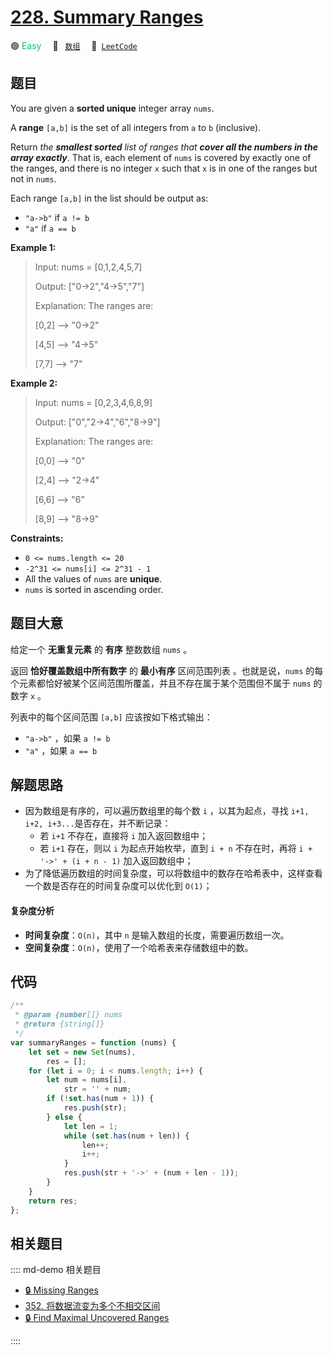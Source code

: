 # [228. Summary Ranges](https://leetcode.com/problems/summary-ranges/)

🟢 <font color=#15bd66>Easy</font>&emsp; 🔖&ensp; [`数组`](/leetcode/outline/tag/array.md)&emsp; 🔗&ensp;[`LeetCode`](https://leetcode.com/problems/summary-ranges/)

## 题目

You are given a **sorted unique** integer array `nums`.

A **range** `[a,b]` is the set of all integers from `a` to `b` (inclusive).

Return _the **smallest sorted** list of ranges that **cover all the numbers in
the array exactly**_. That is, each element of `nums` is covered by exactly
one of the ranges, and there is no integer `x` such that `x` is in one of the
ranges but not in `nums`.

Each range `[a,b]` in the list should be output as:

- `"a->b"` if `a != b`
- `"a"` if `a == b`

**Example 1:**

> Input: nums = [0,1,2,4,5,7]
>
> Output: ["0->2","4->5","7"]
>
> Explanation: The ranges are:
>
> [0,2] --> "0->2"
>
> [4,5] --> "4->5"
>
> [7,7] --> "7"

**Example 2:**

> Input: nums = [0,2,3,4,6,8,9]
>
> Output: ["0","2->4","6","8->9"]
>
> Explanation: The ranges are:
>
> [0,0] --> "0"
>
> [2,4] --> "2->4"
>
> [6,6] --> "6"
>
> [8,9] --> "8->9"

**Constraints:**

- `0 <= nums.length <= 20`
- `-2^31 <= nums[i] <= 2^31 - 1`
- All the values of `nums` are **unique**.
- `nums` is sorted in ascending order.

## 题目大意

给定一个 **无重复元素** 的 **有序** 整数数组 `nums` 。

返回 **恰好覆盖数组中所有数字** 的 **最小有序** 区间范围列表 。也就是说，`nums` 的每个元素都恰好被某个区间范围所覆盖，并且不存在属于某个范围但不属于 `nums` 的数字 `x` 。

列表中的每个区间范围 `[a,b]` 应该按如下格式输出：

- `"a->b"` ，如果 `a != b`
- `"a"` ，如果 `a == b`

## 解题思路

- 因为数组是有序的，可以遍历数组里的每个数 `i` ，以其为起点，寻找 `i+1, i+2, i+3...`是否存在，并不断记录：
  - 若 `i+1` 不存在，直接将 `i` 加入返回数组中；
  - 若 `i+1` 存在，则以 `i` 为起点开始枚举，直到 `i + n` 不存在时，再将 `i + '->' + (i + n - 1)` 加入返回数组中；
- 为了降低遍历数组的时间复杂度，可以将数组中的数存在哈希表中，这样查看一个数是否存在的时间复杂度可以优化到 `O(1)`；

#### 复杂度分析

- **时间复杂度**：`O(n)`，其中 `n` 是输入数组的长度，需要遍历数组一次。
- **空间复杂度**：`O(n)`，使用了一个哈希表来存储数组中的数。

## 代码

```javascript
/**
 * @param {number[]} nums
 * @return {string[]}
 */
var summaryRanges = function (nums) {
	let set = new Set(nums),
		res = [];
	for (let i = 0; i < nums.length; i++) {
		let num = nums[i],
			str = '' + num;
		if (!set.has(num + 1)) {
			res.push(str);
		} else {
			let len = 1;
			while (set.has(num + len)) {
				len++;
				i++;
			}
			res.push(str + '->' + (num + len - 1));
		}
	}
	return res;
};
```

## 相关题目

:::: md-demo 相关题目

- [🔒 Missing Ranges](https://leetcode.com/problems/missing-ranges)
- [352. 将数据流变为多个不相交区间](https://leetcode.com/problems/data-stream-as-disjoint-intervals)
- [🔒 Find Maximal Uncovered Ranges](https://leetcode.com/problems/find-maximal-uncovered-ranges)

::::
